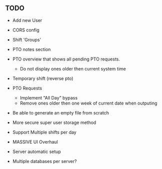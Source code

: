 ## TODO

* Add new User

* CORS config

* Shift 'Groups'

* PTO notes section

* PTO overview that shows all pending PTO requests.
  - Do not display ones older then current system time

* Temporary shift (reverse pto)

* PTO Requests
  - Implement "All Day" bypass
  - Remove ones older then one week of current date when outputing

* Be able to generate an empty file from scratch

* More secure super user storage method

* Support Multiple shifts per day

* MASSIVE UI Overhaul

* Server automatic setup

* Multiple databases per server?
